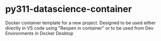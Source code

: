 # py311-datascience-container
 Docker container template for a new project. Designed to be used either directly in VS code using "Reopen in container" or to be used from Dev Environments in Docker Desktop
